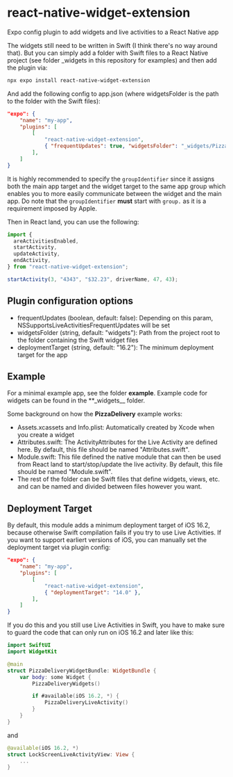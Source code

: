 # react-native-widget-extension

Expo config plugin to add widgets and live activities to a React Native app

The widgets still need to be written in Swift (I think there's no way around that). But you can simply add a folder with Swift files to a React Native project (see folder \_widgets in this repository for examples) and then add the plugin via:

```sh
npx expo install react-native-widget-extension
```

And add the following config to app.json (where widgetsFolder is the path to the folder with the Swift files):

```json
"expo": {
    "name": "my-app",
    "plugins": [
        [
            "react-native-widget-extension",
            { "frequentUpdates": true, "widgetsFolder": "_widgets/PizzaDelivery" },
        ],
    ]
}
```

It is highly recommended to specify the `groupIdentifier` since it assigns both the main app target and the widget target to the same app group
which enables you to more easily communicate between the widget and the main app. Do note that the `groupIdentifier` **must** start with `group.`
as it is a requirement imposed by Apple.

Then in React land, you can use the following:

```typescript
import {
  areActivitiesEnabled,
  startActivity,
  updateActivity,
  endActivity,
} from "react-native-widget-extension";

startActivity(3, "4343", "$32.23", driverName, 47, 43);
```

## Plugin configuration options

- frequentUpdates (boolean, default: false): Depending on this param, NSSupportsLiveActivitiesFrequentUpdates will be set
- widgetsFolder (string, default: "widgets"): Path from the project root to the folder containing the Swift widget files
- deploymentTarget (string, default: "16.2"): The minimum deployment target for the app
<!--
- moduleFileName (string, default: "Module.swift"): File within the widget folder that defines the native module
- attributesFileName (string): File within the widget folder that defined the widget attributes
  -->

## Example

For a minimal example app, see the folder **example**. Example code for widgets can be found in the \*\*\_widgets\_\_ folder.

Some background on how the **PizzaDelivery** example works:

- Assets.xcassets and Info.plist: Automatically created by Xcode when you create a widget
- Attributes.swift: The ActivityAttributes for the Live Activity are defined here. By default, this file should be named "Attributes.swift".
- Module.swift: This file defined the native module that can then be used from React land to start/stop/update the live activity. By default, this file should be named "Module.swift".
- The rest of the folder can be Swift files that define widgets, views, etc. and can be named and divided between files however you want.

## Deployment Target

By default, this module adds a minimum deployment target of iOS 16.2, because otherwise Swift compilation fails if you try to use Live Activities. If you want to support earliert versions of iOS, you can manually set the deployment target via plugin config:

```json
"expo": {
    "name": "my-app",
    "plugins": [
        [
            "react-native-widget-extension",
            { "deploymentTarget": "14.0" },
        ],
    ]
}
```

If you do this and you still use Live Activities in Swift, you have to make sure to guard the code that can only run on iOS 16.2 and later like this:

```swift
import SwiftUI
import WidgetKit

@main
struct PizzaDeliveryWidgetBundle: WidgetBundle {
    var body: some Widget {
        PizzaDeliveryWidgets()

        if #available(iOS 16.2, *) {
            PizzaDeliveryLiveActivity()
        }
    }
}
```

and

```swift
@available(iOS 16.2, *)
struct LockScreenLiveActivityView: View {
    ...
}
```
